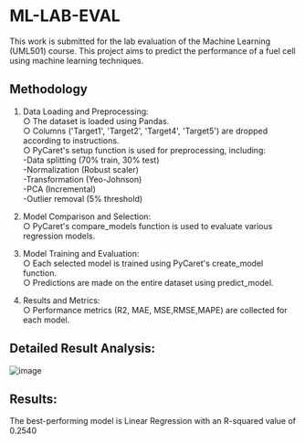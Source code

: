 # ML-LAB-EVAL
 This work is submitted for the lab evaluation of the Machine Learning (UML501) course. This project aims to predict the performance of a fuel cell using machine learning techniques.
 
## Methodology

1. Data Loading and Preprocessing:  
     ○ The dataset is loaded using Pandas.  
     ○ Columns ('Target1', 'Target2', 'Target4', 'Target5') are dropped according to 
       instructions.  
     ○ PyCaret's setup function is used for preprocessing, including:  
                  -Data splitting (70% train, 30% test)  
                  -Normalization (Robust scaler)  
                  -Transformation (Yeo-Johnson)  
                  -PCA (Incremental)  
                  -Outlier removal (5% threshold)  

2. Model Comparison and Selection:  
    ○ PyCaret's compare_models function is used to evaluate various regression models.

3. Model Training and Evaluation:  
    ○ Each selected model is trained using PyCaret's create_model function.  
    ○ Predictions are made on the entire dataset using predict_model.  

4. Results and Metrics:  
    ○ Performance metrics (R2, MAE, MSE,RMSE,MAPE) are collected for each model.  
   
## Detailed Result Analysis:  

![image](https://github.com/user-attachments/assets/e5df5628-e0a5-447b-8e46-30d4dc6af631)


## Results:  
The best-performing model is Linear Regression with an R-squared value of 0.2540







